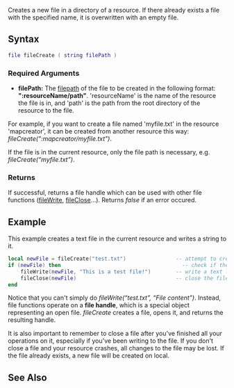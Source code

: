 Creates a new file in a directory of a resource. If there already exists a file with the specified name, it is overwritten with an empty file.

Syntax
------

``` lua
file fileCreate ( string filePath )
```

### Required Arguments

-   **filePath:** The [filepath](/docs/filepath.md "wikilink") of the file to be created in the following format: **":resourceName/path"**. 'resourceName' is the name of the resource the file is in, and 'path' is the path from the root directory of the resource to the file.

  
For example, if you want to create a file named 'myfile.txt' in the resource 'mapcreator', it can be created from another resource this way: *fileCreate(":mapcreator/myfile.txt")*.

If the file is in the current resource, only the file path is necessary, e.g. *fileCreate(“myfile.txt”)*.

### Returns

If successful, returns a file handle which can be used with other file functions ([fileWrite](/docs/filewrite.md "wikilink"), [fileClose](/fileClose.md "wikilink")...). Returns *false* if an error occured.

Example
-------

This example creates a text file in the current resource and writes a string to it.

``` lua
local newFile = fileCreate("test.txt")                -- attempt to create a new file
if (newFile) then                                       -- check if the creation succeeded
    fileWrite(newFile, "This is a test file!")        -- write a text line
    fileClose(newFile)                                -- close the file once you're done with it
end
```

Notice that you can't simply do *fileWrite(“test.txt”, “File content”)*. Instead, file functions operate on a **file handle**, which is a special object representing an open file. *fileCreate* creates a file, opens it, and returns the resulting handle.

It is also important to remember to close a file after you've finished all your operations on it, especially if you've been writing to the file. If you don't close a file and your resource crashes, all changes to the file may be lost. If the file already exists, a new file will be created on local.

See Also
--------
